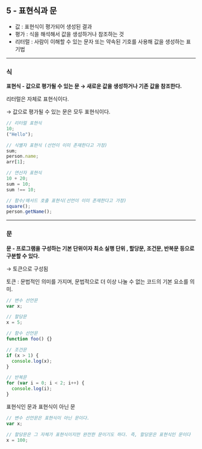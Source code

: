 ## 5 - 표현식과 문

- 값 : 표현식이 평가되어 생성된 결과
- 평가 : 식을 해석해서 값을 생성하거나 참조하는 것
- 리터럴 : 사람이 이해할 수 있는 문자 또는 약속된 기호를 사용해 값을 생성하는 표기법

---

### 식

**표현식 - 값으로 평가될 수 있는 문 → 새로운 값을 생성하거나 기존 값을 참조한다.**

리터럴은 자체로 표현식이다.

→ 값으로 평가될 수 있는 문은 모두 표현식이다.

```jsx
// 리터럴 표현식
10;
("Hello");

// 식별자 표현식 (선언이 이미 존재한다고 가정)
sum;
person.name;
arr[1];

// 연산자 표현식
10 + 20;
sum = 10;
sum !== 10;

// 함수/매서드 호출 표현식(선언이 이미 존재한다고 가정)
square();
person.getName();
```

---

### 문

**문 - 프로그램을 구성하는 기본 단위이자 최소 실행 단위 , 할당문, 조건문, 반복문 등으로 구분할 수 있다.**

→ 토큰으로 구성됨

토큰 : 문법적인 의미를 가지며, 문법적으로 더 이상 나눌 수 없는 코드의 기본 요소를 의미.

```jsx
// 변수 선언문
var x;

// 할당문
x = 5;

// 함수 선언문
function foo() {}

// 조건문
if (x > 1) {
  console.log(x);
}

// 반복문
for (var i = 0; i < 2; i++) {
  console.log(i);
}
```

표현식인 문과 표현식이 아닌 문

```jsx
// 변수 선언문은 표현식이 아닌 문이다.
var x;

// 할당문은 그 자체가 표현식이지만 완전한 문이기도 하다. 즉, 할당문은 표현식인 문이다
x = 100;
```

